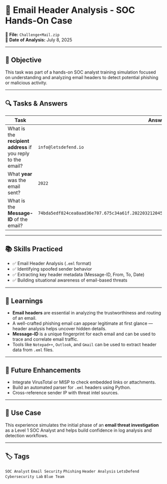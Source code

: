# 📧 Email Header Analysis - SOC Hands-On Case

🔐 **File:** `Challenge+Mail.zip`  
📅 **Date of Analysis:** July 8, 2025

---

## 🧠 Objective

This task was part of a hands-on SOC analyst training simulation focused on understanding and analyzing email headers to detect potential phishing or malicious activity.

---

## 🔍 Tasks & Answers

| Task | Answer | Result |
|------|--------|--------|
| What is the **recipient address** if you reply to the email? | `info@letsdefend.io` | ✅ Correct |
| What **year** was the email sent? | `2022` | ✅ Correct |
| What is the **Message-ID** of the email? | `74bda5edf824cea8aad36e707.675c34a61f.20220321204512.a02caaccf3.a268ce5a@mail41.suw13.rsgsv.net` | ✅ Correct |

---

## 📚 Skills Practiced

- ✅ Email Header Analysis (`.eml` format)
- ✅ Identifying spoofed sender behavior
- ✅ Extracting key header metadata (Message-ID, From, To, Date)
- ✅ Building situational awareness of email-based threats

---

## 🔎 Learnings

- **Email headers** are essential in analyzing the trustworthiness and routing of an email.
- A well-crafted phishing email can appear legitimate at first glance — header analysis helps uncover hidden details.
- **Message-ID** is a unique fingerprint for each email and can be used to trace and correlate email traffic.
- Tools like `Notepad++`, `Outlook`, and `Gmail` can be used to extract header data from `.eml` files.

---

## 🧩 Future Enhancements

- Integrate VirusTotal or MISP to check embedded links or attachments.
- Build an automated parser for `.eml` headers using Python.
- Cross-reference sender IP with threat intel sources.

---

## 📌 Use Case

This experience simulates the initial phase of an **email threat investigation** as a Level 1 SOC Analyst and helps build confidence in log analysis and detection workflows.

---

## 🏷️ Tags

`SOC Analyst` `Email Security` `Phishing` `Header Analysis` `LetsDefend` `Cybersecurity Lab` `Blue Team`
